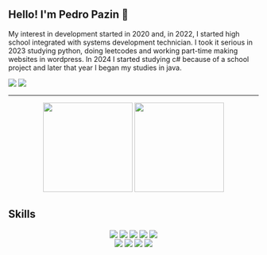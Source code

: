 ## Hello! I'm Pedro Pazin 👾
My interest in development started in 2020 and, in 2022, I started high school integrated with systems development technician. I took it serious in 2023 studying python, doing leetcodes and working part-time making websites in wordpress. In 2024 I started studying c# because of a school project and later that year I began my studies in java.

<div>
  <a href="https://www.instagram.com/pedrolucaspazin/"><img src="https://img.shields.io/badge/Instagram-E4405F?style=for-the-badge&logo=instagram&logoColor=white"></a>
  <a href="https://www.linkedin.com/in/pedro-pazin-b29256305/"><img src="https://img.shields.io/badge/LinkedIn-0077B5?style=for-the-badge&logo=linkedin&logoColor=white"></a>
</div>
<hr>
<div align=center>
  
<img style="height: 180px" src="https://github-readme-stats-phi-sable-93.vercel.app/api?username=PedroPazin&show_icons=true&theme=moltack&hide_border=true&include_all_commits=true&hide=contribs">
<img style="height: 180px" src="https://github-readme-stats-phi-sable-93.vercel.app/api/top-langs/?username=PedroPazin&show_icons=true&layout=compact&theme=moltack&hide_border=true">

</div>

## Skills

<div align=center>
  <img align="center" src="https://img.shields.io/badge/C%23-239120?style=for-the-badge&logo=c-sharp&logoColor=white" />
  <img align="center" src="https://img.shields.io/badge/Python-14354C?style=for-the-badge&logo=python&logoColor=white" />
  <img align="center" src="https://img.shields.io/badge/HTML5-E34F26?style=for-the-badge&logo=html5&logoColor=white" />
  <img align="center" src="https://img.shields.io/badge/CSS3-1572B6?style=for-the-badge&logo=css3&logoColor=white" />
  <img align="center" src="https://img.shields.io/badge/JavaScript-F7DF1E?style=for-the-badge&logo=javascript&logoColor=black" />
  
</div>
<div align=center>
  <img align="center" src="https://img.shields.io/badge/Java-red?style=for-the-badge&logo=openjdk&logoColor=white" />
  <img align="center" src="https://img.shields.io/badge/jQuery-0769AD?style=for-the-badge&logo=jquery&logoColor=white" />
  <img align="center" src="https://img.shields.io/badge/PostgreSQL-316192?style=for-the-badge&logo=postgresql&logoColor=white" />
  <img align="center" src="https://img.shields.io/badge/Unity-100000?style=for-the-badge&logo=unity&logoColor=white" />
</div>


